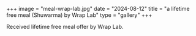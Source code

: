 +++
image = "meal-wrap-lab.jpg"
date = "2024-08-12"
title = "a lifetime free meal (Shuwarma) by Wrap Lab"
type = "gallery"
+++

Received lifetime free meal offer by Wrap Lab.
